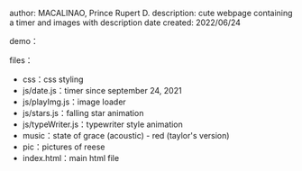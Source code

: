 author: MACALINAO, Prince Rupert D.
description: cute webpage containing a timer and images with description
date created: 2022/06/24 

demo：

files：   
* css：css styling      
* js/date.js：timer since september 24, 2021 
* js/playImg.js：image loader
* js/stars.js：falling star animation
* js/typeWriter.js：typewriter style animation
* music：state of grace (acoustic) - red (taylor's version)
* pic：pictures of reese
* index.html：main html file
